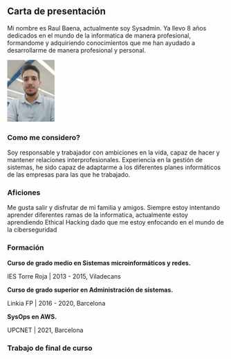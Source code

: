 ## Carta de presentación
Mi nombre es Raul Baena, actualmente soy Sysadmin. Ya llevo 8 años dedicados en el mundo de la informatica de manera profesional, formandome y adquiriendo conocimientos que me han ayudado a desarrollarme de manera profesional y personal.

![image](/docs/assets/raul.PNG)

### Como me considero?
Soy responsable y trabajador con ambiciones en la vida, capaz de hacer y mantener relaciones interprofesionales.
Experiencia en la gestión de sistemas, he sido capaz de adaptarme a los diferentes planes informáticos de las empresas para las que he trabajado.

### Aficiones
Me gusta salir y disfrutar de mi familia y amigos. Siempre estoy intentando aprender diferentes ramas de la informatica, actualmente estoy aprendiendo Ethical Hacking dado que me estoy enfocando en el mundo de la ciberseguridad

### Formación
**Curso de grado medio en Sistemas microinformáticos y redes.**

IES Torre Roja | 2013 - 2015, Viladecans

**Curso de grado superior en Administración de sistemas.**

Linkia FP | 2016 - 2020, Barcelona

**SysOps en AWS.**

UPCNET | 2021, Barcelona

### Trabajo de final de curso

[!hyperlink]: https://www.youtube.com/watch?v=P29oRkf62Ho

